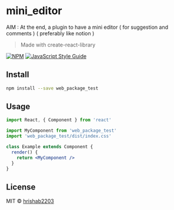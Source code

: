 # mini_editor

AIM : At the end, a plugin to have a mini editor ( for suggestion and comments ) ( preferably like notion )

> Made with create-react-library

[![NPM](https://img.shields.io/npm/v/web_package_test.svg)](https://www.npmjs.com/package/web_package_test) [![JavaScript Style Guide](https://img.shields.io/badge/code_style-standard-brightgreen.svg)](https://standardjs.com)

## Install

```bash
npm install --save web_package_test
```

## Usage

```jsx
import React, { Component } from 'react'

import MyComponent from 'web_package_test'
import 'web_package_test/dist/index.css'

class Example extends Component {
  render() {
    return <MyComponent />
  }
}
```

## License

MIT © [hrishab2203](https://github.com/hrishab2203)
